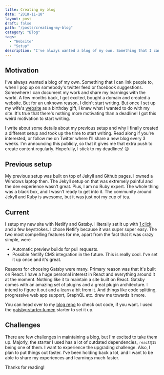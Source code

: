 ```yaml
---
title: Creating my blog
date: "2018-11-18"
layout: post
draft: false
path: "/posts/creating-my-blog"
category: "Blog"
tags:
  - "Website"
  - "Setup"
description: "I've always wanted a blog of my own. Something that I can link people to, when I pop up on somebody's twitter feed or facebook suggestions. Somewhere I can document my work and share my learnings with the world."
---
```


## Motivation

I've always wanted a blog of my own. Something that I can link people to, when I pop up on somebody's twitter feed or facebook suggestions. Somewhere I can document my work and share my learnings with the world. A few months back, I got excited, bought a domain and created a website. But for an unknown reason, I didn't start writing. But once I set up my wife's [website](https://samreenk.com) as a birthday gift, I knew what I wanted to do with my site. It's true that there's nothing more motivating than a deadline! I got this weird motivation to start writing.

I write about some details about my previous setup and why I finally created a different setup and took up the time to start writing. Read along if you're interested, or follow me on Twitter where I'll share a new blog every 3 weeks. I'm announcing this publicly, so that it gives me that extra push to create content regularly. Hopefully, I stick to my deadlines! 😉

## Previous setup

My previous setup was built on top of Jekyll and Github pages. I owned a Windows laptop then. The Jekyll setup on that was extremely painful and the dev experience wasn't great. Plus, I am no Ruby expert. The whole thing was a black box, and I wasn't ready to get into it. The community around Jekyll and Ruby is awesome, but it was just not my cup of tea.

## Current

I setup my new site with Netlify and Gatsby. I literally set it up with [1 click](https://app.netlify.com/start/deploy?repository=https://github.com/alxshelepenok/gatsby-starter-lumen) and a few keystrokes. I chose Netlify because it was super super easy. The two most compelling features for me, apart from the fact that it was crazy simple, were

- Automatic preview builds for pull requests.
- Possible Netlify CMS integration in the future. This is really cool. I've set it up once and it's great.

Reasons for choosing Gatsby were many. Primary reason was that it's built on React. I have a huge personal interest in React and everything around it at the moment. Nothing like it to maintain a site built on React. Gatsby comes with an amazing set of plugins and a great plugin architecture. I intend to figure it out and a learn a bit from it. And things like code splitting, progressive web app support, GraphQL etc. drew me towards it more.

You can head over to my [blog repo](https://github.com/maaz93/blog) to check out code, if you want. I used the [gatsby-starter-lumen](https://github.com/alxshelepenok/gatsby-starter-lumen) starter to set it up.

## Challenges

There are few challenges in maintaining a blog, but I'm excited to take them up. Majorly, the starter I used has a lot of outdated dependencies, `react@15` being one of them. I want to experience the upgrading challenge. Also, I plan to put things out faster. I've been holding back a lot, and I want to be able to share my experiences and learnings much faster.

Thanks for reading!
